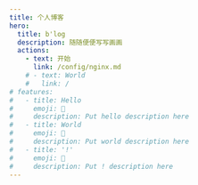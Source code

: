 ```yaml
---
title: 个人博客
hero:
  title: b'log
  description: 随随便便写写画画
  actions:
    - text: 开始
      link: /config/nginx.md
    # - text: World
    #   link: /
# features:
#   - title: Hello
#     emoji: 💎
#     description: Put hello description here
#   - title: World
#     emoji: 🌈
#     description: Put world description here
#   - title: '!'
#     emoji: 🚀
#     description: Put ! description here
---
```




